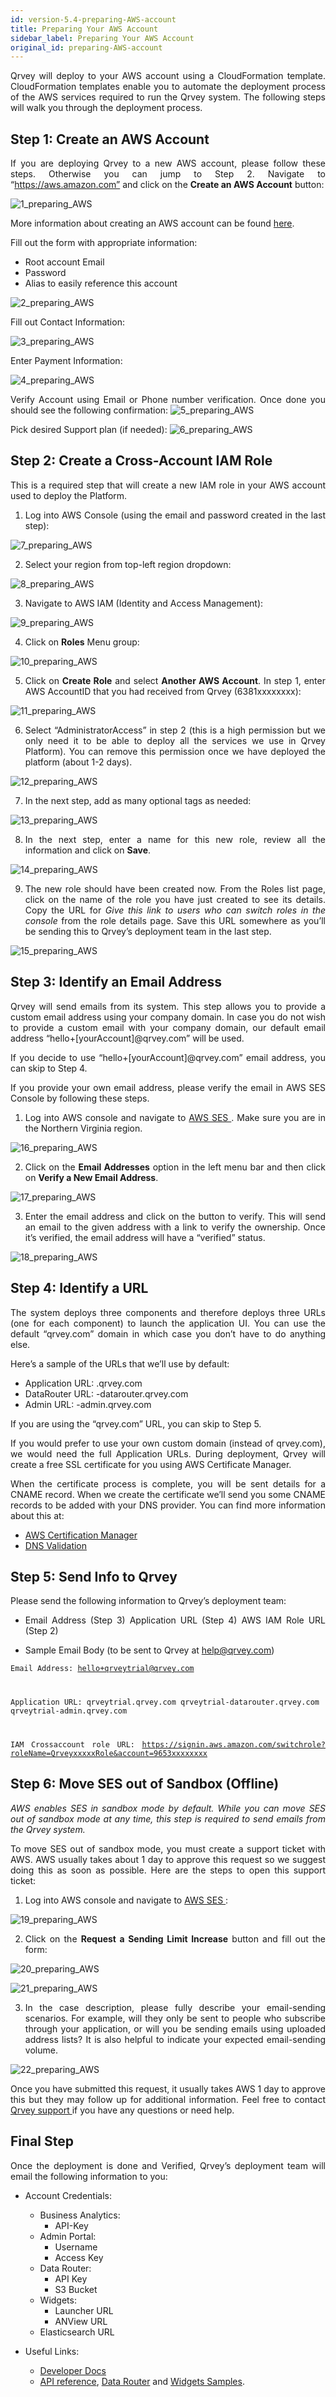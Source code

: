 ```yaml
---
id: version-5.4-preparing-AWS-account
title: Preparing Your AWS Account
sidebar_label: Preparing Your AWS Account
original_id: preparing-AWS-account
---
```


<div style="text-align: justify">

Qrvey will deploy to your AWS account using a CloudFormation template. CloudFormation templates enable you to automate the deployment process of the AWS services required to run the Qrvey system. The following steps will walk you through the deployment process.

## Step 1: Create an AWS Account
If you are deploying Qrvey to a new AWS account, please follow these steps. Otherwise you can jump to Step 2.
Navigate to “https://aws.amazon.com” and click on the **Create an AWS Account** button:

![1_preparing_AWS](https://s3.amazonaws.com/cdn.qrvey.com/documentation_assets/get-started/preparing-aws/aws_prep1.png#thumbnail-60)

More information about creating an AWS account can be found <a href="https://aws.amazon.com/premiumsupport/knowledge-center/create-and-activate-aws-account/?icmpid=support_rt_kc_articles">here</a>.

Fill out the form with appropriate information:
* Root account Email
* Password
* Alias to easily reference this account

![2_preparing_AWS](https://s3.amazonaws.com/cdn.qrvey.com/documentation_assets/get-started/preparing-aws/aws_prep2.png#thumbnail-60)


Fill out Contact Information:

![3_preparing_AWS](https://s3.amazonaws.com/cdn.qrvey.com/documentation_assets/get-started/preparing-aws/aws_prep3.png#thumbnail-60)

Enter Payment Information:

![4_preparing_AWS](https://s3.amazonaws.com/cdn.qrvey.com/documentation_assets/get-started/preparing-aws/aws_prep4.png#thumbnail-60)

Verify Account using Email or Phone number verification. Once done you should see the following confirmation:
![5_preparing_AWS](https://s3.amazonaws.com/cdn.qrvey.com/documentation_assets/get-started/preparing-aws/aws_prep5.png#thumbnail-60)


Pick desired Support plan (if needed):
![6_preparing_AWS](https://s3.amazonaws.com/cdn.qrvey.com/documentation_assets/get-started/preparing-aws/aws_prep6.png#thumbnail-60)


## Step 2: Create a Cross-Account IAM Role
This is a required step that will create a new IAM role in your AWS account used to deploy the Platform.

1. Log into AWS Console (using the email and password created in the last step):

![7_preparing_AWS](https://s3.amazonaws.com/cdn.qrvey.com/documentation_assets/get-started/preparing-aws/aws_prep7.png#thumbnail-60)


2. Select your region from top-left region dropdown:

![8_preparing_AWS](https://s3.amazonaws.com/cdn.qrvey.com/documentation_assets/get-started/preparing-aws/aws_prep8.png#thumbnail-60)


3. Navigate to AWS IAM (Identity and Access Management):

![9_preparing_AWS](https://s3.amazonaws.com/cdn.qrvey.com/documentation_assets/get-started/preparing-aws/aws_prep9.png#thumbnail-60)


4. Click on **Roles** Menu group:

![10_preparing_AWS](https://s3.amazonaws.com/cdn.qrvey.com/documentation_assets/get-started/preparing-aws/aws_prep10.png#thumbnail-60)

5. Click on **Create Role** and select **Another AWS Account**. In step 1, enter AWS AccountID that you had received from Qrvey (6381xxxxxxxx):

![11_preparing_AWS](https://s3.amazonaws.com/cdn.qrvey.com/documentation_assets/get-started/preparing-aws/aws_prep11.png#thumbnail-60)

6. Select “AdministratorAccess” in step 2 (this is a high permission but we only need it to be able to deploy all the services we use in Qrvey Platform). You can remove this permission once we have deployed the platform (about 1-2 days).

![12_preparing_AWS](https://s3.amazonaws.com/cdn.qrvey.com/documentation_assets/get-started/preparing-aws/aws_prep12.png#thumbnail-60)

7. In the next step, add as many optional tags as needed:

![13_preparing_AWS](https://s3.amazonaws.com/cdn.qrvey.com/documentation_assets/get-started/preparing-aws/aws_prep13.png#thumbnail-60)

8. In the next step, enter a name for this new role, review all the information and click on **Save**.

![14_preparing_AWS](https://s3.amazonaws.com/cdn.qrvey.com/documentation_assets/get-started/preparing-aws/aws_prep14.png#thumbnail-60)

9. The new role should have been created now. From the Roles list page, click on the name of the role you have just created to see its details. Copy the URL for *Give this link to users who can switch roles in the console* from the role details page. Save this URL somewhere as you’ll be sending this to Qrvey’s deployment team in the last step.

![15_preparing_AWS](https://s3.amazonaws.com/cdn.qrvey.com/documentation_assets/get-started/preparing-aws/aws_prep15.png#thumbnail-60)

## Step 3: Identify an Email Address
Qrvey will send emails from its system. This step allows you to provide a custom email address using your company domain. In case you do not wish to provide a custom email with your company domain, our default email address “hello+[yourAccount]@qrvey.com” will be used. 

If you decide to use “hello+[yourAccount]@qrvey.com” email address, you can skip to Step 4.

If you provide your own email address, please verify the email in AWS SES Console by following these steps.

1. Log into AWS console and navigate to <a href="https://aws.amazon.com/ses/">AWS SES </a>. Make sure you are in the Northern Virginia region.

![16_preparing_AWS](https://s3.amazonaws.com/cdn.qrvey.com/documentation_assets/get-started/preparing-aws/aws_prep16.png#thumbnail-60)

2. Click on the **Email Addresses** option in the left menu bar and then click on **Verify a New Email Address**.

![17_preparing_AWS](https://s3.amazonaws.com/cdn.qrvey.com/documentation_assets/get-started/preparing-aws/aws_prep17.png#thumbnail-60)

3. Enter the email address and click on the button to verify. This will send an email to the given address with a link to verify the ownership. Once it’s verified, the email address will have a “verified” status.

![18_preparing_AWS](https://s3.amazonaws.com/cdn.qrvey.com/documentation_assets/get-started/preparing-aws/aws_prep18.png#thumbnail-60)

## Step 4: Identify a URL
The system deploys three components and therefore deploys three URLs (one for each component) to launch the application UI. You can use the default “qrvey.com” domain in which case you don’t have to do anything else. 

Here’s a sample of the URLs that we’ll use by default:
* Application URL: .qrvey.com
* DataRouter URL: -datarouter.qrvey.com
* Admin URL: -admin.qrvey.com

If you are using the “qrvey.com” URL, you can skip to 
Step 5.

If you would prefer to use your own custom domain (instead of qrvey.com), we would need the full Application URLs. During deployment, Qrvey will create a free SSL certificate for you using AWS Certificate Manager. 

When the certificate process is complete, you will be sent details for a CNAME record. When we create the certificate we’ll send you some CNAME records to be added with your DNS provider. You can find more information about this at:

* <a href="https://docs.aws.amazon.com/acm/latest/userguide/acm-overview.html">AWS Certification Manager</a> <br>
* <a href="https://docs.aws.amazon.com/acm/latest/userguide/gs-acm-validate-dns.html">DNS Validation</a>

## Step 5: Send Info to Qrvey
Please send the following information to Qrvey’s deployment team:
* Email Address (Step 3) Application URL (Step 4) AWS IAM Role URL (Step 2)

* Sample Email Body (to be sent to Qrvey at help@qrvey.com)

<code>Email Address: hello+qrveytrial@qrvey.com

Application URL:    qrveytrial.qrvey.com
            qrveytrial-datarouter.qrvey.com
            qrveytrial-admin.qrvey.com

IAM Crossaccount role URL: https://signin.aws.amazon.com/switchrole?roleName=QrveyxxxxxRole&account=9653xxxxxxxx
</code>

## Step 6: Move SES out of Sandbox (Offline)
*AWS enables SES in sandbox mode by default. While you can move SES out of sandbox mode at any time, this step is required to send emails from the Qrvey system.*

To move SES out of sandbox mode, you must create a support ticket with AWS. AWS usually takes about 1 day to approve this request so we suggest doing this as soon as possible. Here are the steps to open this support ticket: 

1. Log into AWS console and navigate to <a href="http://aws.amazon.com/ses"> AWS SES </a>:

![19_preparing_AWS](https://s3.amazonaws.com/cdn.qrvey.com/documentation_assets/get-started/preparing-aws/aws_prep19.png#thumbnail-60)

2. Click on the **Request a Sending Limit Increase** button and fill out the form:

![20_preparing_AWS](https://s3.amazonaws.com/cdn.qrvey.com/documentation_assets/get-started/preparing-aws/aws_prep20.png#thumbnail-60)

![21_preparing_AWS](https://s3.amazonaws.com/cdn.qrvey.com/documentation_assets/get-started/preparing-aws/aws_prep21.png#thumbnail-60)

3. In the case description, please fully describe your email-sending scenarios. For example, will they only be sent to people who subscribe through your application, or will you be sending emails using uploaded address lists? It is also helpful to indicate your expected email-sending volume.

![22_preparing_AWS](https://s3.amazonaws.com/cdn.qrvey.com/documentation_assets/get-started/preparing-aws/aws_prep22.png#thumbnail-60)

Once you have submitted this request, it usually takes AWS 1 day to approve this but they may follow up for additional information. Feel free to contact <a href="help@qrvey.com"> Qrvey support </a> if you have any questions or need help.

## Final Step
Once the deployment is done and Verified, Qrvey’s deployment team will email the following information to you:

* Account Credentials:

  * Business Analytics:
    * API-Key
  * Admin Portal:
    * Username
    * Access Key
  * Data Router:
     * API Key
     * S3 Bucket
  * Widgets:
     * Launcher URL
     * ANView URL
  * Elasticsearch URL
* Useful Links:
    * <a href="/docs/docs/get-started/get-started-architecture/">Developer Docs</a>
    * <a href="/docs/embedding/api/api-intro/"> API reference</a>, <a href="/docs/data-router/introduction/data-router-intro/">Data Router</a> and <a href="/docs/embedding/widgets/widget-intro/">Widgets Samples</a>.

